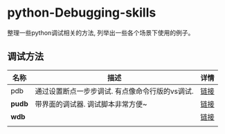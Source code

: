 # python-Debugging-skills
整理一些python调试相关的方法, 列举出一些各个场景下使用的例子。

## 调试方法

| 名称     | 描述                                            | 详情                                                         |
| -------- | ----------------------------------------------- | ------------------------------------------------------------ |
| pdb      | 通过设置断点一步步调试. 有点像命令行版的vs调试. | [链接](https://www.ibm.com/developerworks/cn/linux/l-cn-pythondebugger/index.html) |
| **pudb** | 带界面的调试器. 调试脚本非常方便~               | [链接](https://github.com/inducer/pudb)                      |
| **wdb**  |                                                 | [链接](https://github.com/Kozea/wdb)                         |
|          |                                                 |                                                              |

